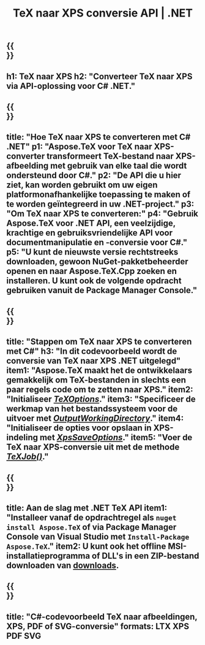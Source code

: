 ﻿---
translation: true
template: /_templates/_conversion-child-net.md
title: TeX naar XPS conversie API | .NET
description: TeX naar XPS conversie functionaliteit. Integreer deze on-premise .NET-bibliotheek in uw project of gebruik platformonafhankelijke applicaties om TeX naar XPS te converteren.
keywords: tex naar xps api net, tex2xps integratie c#
url: /net/conversion/tex-to-xps/
family: tex
platformtag: net
feature: conversion
informat: TEX
outformat: XPS
otherformats: BMP PNG JPEG TIFF SVG PDF
---


{{<section banner>}}
---
h1: TeX naar XPS
h2: "Converteer TeX naar XPS via API-oplossing voor C# .NET."
---

{{<section overview>}}
---
title: "Hoe TeX naar XPS te converteren met C# .NET"
p1: "Aspose.TeX voor TeX naar XPS-converter transformeert TeX-bestand naar XPS-afbeelding met gebruik van elke taal die wordt ondersteund door C#."
p2: "De API die u hier ziet, kan worden gebruikt om uw eigen platformonafhankelijke toepassing te maken of te worden geïntegreerd in uw .NET-project."
p3: "Om TeX naar XPS te converteren:"
p4: "Gebruik Aspose.TeX voor .NET API, een veelzijdige, krachtige en gebruiksvriendelijke API voor documentmanipulatie en -conversie voor C#."
p5: "U kunt de nieuwste versie rechtstreeks downloaden, gewoon NuGet-pakketbeheerder openen en naar Aspose.TeX.Cpp zoeken en installeren. U kunt ook de volgende opdracht gebruiken vanuit de Package Manager Console."
---

{{<section feature1>}}
---
title: "Stappen om TeX naar XPS te converteren met C#"
h3: "In dit codevoorbeeld wordt de conversie van TeX naar XPS .NET uitgelegd"
item1: "Aspose.TeX maakt het de ontwikkelaars gemakkelijk om TeX-bestanden in slechts een paar regels code om te zetten naar XPS."
item2: "Initialiseer [*TeXOptions*](https://reference.aspose.com/tex/net/aspose.tex/texoptions/)."
item3: "Specificeer de werkmap van het bestandssysteem voor de uitvoer met [*OutputWorkingDirectory*](https://reference.aspose.com/tex/net/aspose.tex/texoptions/outputworkingdirectory/)."
item4: "Initialiseer de opties voor opslaan in XPS-indeling met [*XpsSaveOptions*](https://reference.aspose.com/tex/net/aspose.tex.presentation.image/xpssaveoptions/)."
item5: "Voer de TeX naar XPS-conversie uit met de methode [*TeXJob()*](https://reference.aspose.com/tex/net/aspose.tex/texjob/)."
---

{{<section feature2>}}
---
title: Aan de slag met .NET TeX API
item1: "Installeer vanaf de opdrachtregel als ```nuget install Aspose.TeX``` of via Package Manager Console van Visual Studio met ```Install-Package Aspose.TeX```."
item2: U kunt ook het offline MSI-installatieprogramma of DLL's in een ZIP-bestand downloaden van [downloads](https://downloads.aspose.com/tex/net).
---

{{<section widget>}}
---
title: "C#-codevoorbeeld TeX naar afbeeldingen, XPS, PDF of SVG-conversie"
formats: LTX XPS PDF SVG
---